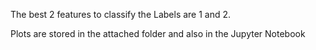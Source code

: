 The best 2 features to classify the Labels are 1 and 2.

Plots are stored in the attached folder and also in the Jupyter Notebook
